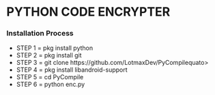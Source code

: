 <h1>PYTHON CODE ENCRYPTER</h1>
<h3>Installation Process</h3>
<ul>
  <li>STEP 1 = pkg install python</li>
  <li>STEP 2 = pkg install git</li>
  <li><quato>STEP 3 = git clone https://github.com/LotmaxDev/PyCompile</quato>quato></li>
  <li>STEP 4 = pkg install libandroid-support</li>
  <li>STEP 5 = cd PyCompile</li>
  <li>STEP 6 = python enc.py</li>
</ul>
